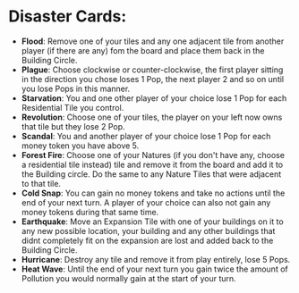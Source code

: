 # Disaster Cards:
- **Flood**:
  Remove one of your tiles and any one adjacent tile from another player (if there are any) fom the board and place them back in the Building Circle.
- **Plague**:
  Choose clockwise or counter-clockwise, the first player sitting in the direction you chose loses 1 Pop, the next player 2 and so on until you lose Pops in this manner.
- **Starvation**:
  You and one other player of your choice lose 1 Pop for each Residential Tile you control.
- **Revolution**:
  Choose one of your tiles, the player on your left now owns that tile but they lose 2 Pop.
- **Scandal**:
  You and another player of your choice lose 1 Pop for each money token you have above 5.
- **Forest Fire**:
  Choose one of your Natures (if you don't have any, choose a residential tile instead) tile and remove it from the board and add it to the Building circle. Do the same to any Nature Tiles that were adjacent to that tile.
- **Cold Snap**:
  You can gain no money tokens and take no actions until the end of your next turn. A player of your choice can also not gain any money tokens during that same time.
- **Earthquake**:
  Move an Expansion Tile with one of your buildings on it to any new possible location, your building and any other buildings that didnt completely fit on the expansion are lost and added back to the Building Circle.
- **Hurricane**:
  Destroy any tile and remove it from play entirely, lose 5 Pops.
- **Heat Wave**:
  Until the end of your next turn you gain twice the amount of Pollution you would normally gain at the start of your turn.
  
